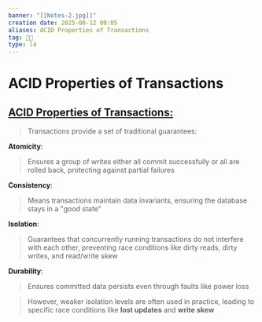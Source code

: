 ```yaml
---
banner: "[[Notes-2.jpg]]"
creation date: 2025-08-12 00:05
aliases: ACID Properties of Transactions
tag: 👨‍💻
type: l4
---
```

# ACID Properties of Transactions
## <u>ACID Properties of Transactions:</u>
> Transactions provide a set of traditional guarantees: 

**Atomicity**:
> Ensures a group of writes either all commit successfully or all are rolled back, protecting against partial failures 

**Consistency**:
> Means transactions maintain data invariants, ensuring the database stays in a "good state"

**Isolation**:
> Guarantees that concurrently running transactions do not interfere with each other, preventing race conditions like dirty reads, dirty writes, and read/write skew

**Durability**:
> Ensures committed data persists even through faults like power loss

> However, weaker isolation levels are often used in practice, leading to specific race conditions like **lost updates** and **write skew**



